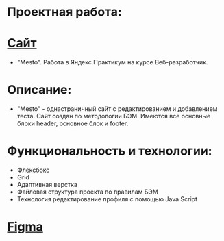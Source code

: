 # Проектная работа:

# [Сайт](https://ed-mi31.github.io/mesto-edmigranov/)

- "Mesto". Работа в Яндекс.Практикум на курсе Веб-разработчик.

# Описание:

- "Mesto" - однастраничный сайт c редактированием и добавлением теста. Сайт создан по методологии БЭМ.
  Имеются все основные блоки header, основное блок и footer.

# Функциональность и технологии:

- Флексбокс
- Grid
- Адаптивная верстка
- Файловая структура проекта по правилам БЭМ
- Технология редактирование профиля с помощью Java Script

# [Figma](https://www.figma.com/file/2cn9N9jSkmxD84oJik7xL7/JavaScript.-Sprint-4?node-id=0%3A1)
